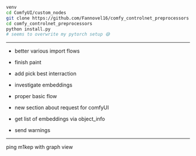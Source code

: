 ```sh
venv
cd ComfyUI/custom_nodes
git clone https://github.com/Fannovel16/comfy_controlnet_preprocessors
cd comfy_controlnet_preprocessors
python install.py
# seems to overwrite my pytorch setup 😅
```

---

-   better various import flows
-   finish paint
-   add pick best interraction
-   investigate embeddings
-   proper basic flow

-   new section about request for comfyUI

-   get list of embeddings via object_info
-   send warnings

---

ping m1kep with graph view
